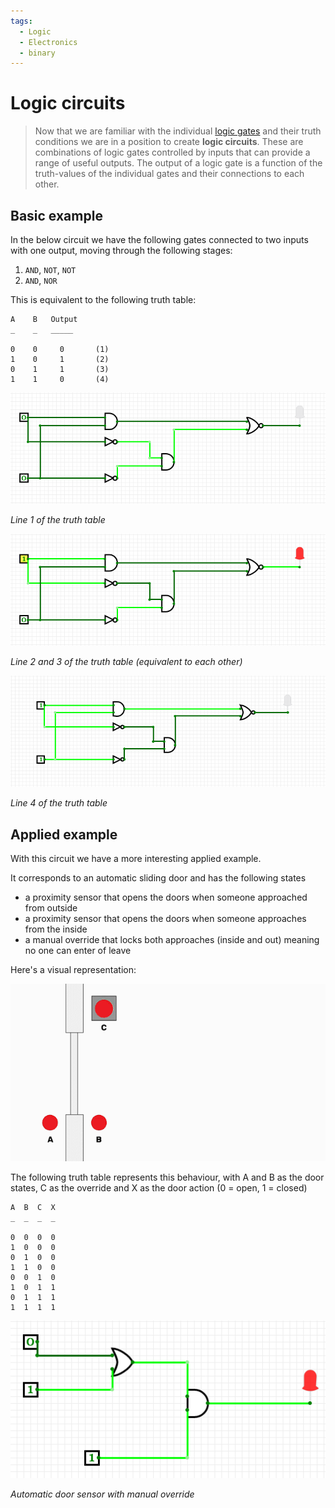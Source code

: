 ```yaml
---
tags:
  - Logic
  - Electronics
  - binary
---
```


# Logic circuits

 > Now that we are familiar with the individual [logic gates](Logic_gates.md) and their truth conditions we are in a position to create **logic circuits**. These are combinations of logic gates controlled by inputs that can provide a range of useful outputs. The output of a logic gate is a function of the truth-values of the individual gates and their connections to each other.

## Basic example

In the below circuit we have the following gates connected to two inputs with one output, moving through the following stages:

1. `AND`, `NOT`, `NOT`
1. `AND`, `NOR`

This is equivalent to the following truth table:

````
A    B   Output
_    _   _____

0    0     0       (1)
1    0     1       (2)
0    1     1       (3)
1    1     0       (4)
````

![](../img/../../img/Screenshot_2020-08-31_at_13.52.25.png)

*Line 1 of the truth table*



![](../img/../../img/Screenshot_2020-08-31_at_13.52.34.png)

*Line 2 and 3 of the truth table (equivalent to each other)*


![](../img/../../img/Screenshot_2020-08-31_at_13.52.42.png)

*Line 4 of the truth table*

## Applied example

With this circuit we have a more interesting applied example.

It corresponds to an automatic sliding door and has the following states

* a proximity sensor that opens the doors when someone approached from outside
* a proximity sensor that opens the doors when someone approaches from the inside
* a manual override that locks both approaches (inside and out) meaning no one can enter of leave

Here's a visual representation:

![logic_circuits_5.gif](../img/../../img/logic_circuits_5.gif)

The following truth table represents this behaviour, with A and B as the door states, C as the override and X as the door action (0 = open, 1 = closed)

````
A  B  C  X
_  _  _  _

0  0  0  0      
1  0  0  0     
0  1  0  0     
1  1  0  0
0  0  1  0
1  0  1  1
0  1  1  1
1  1  1  1
````

![](../img/../../img/Screenshot_2020-08-31_at_14.12.48.png)

*Automatic door sensor with manual override*
